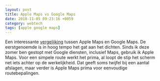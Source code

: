```yaml
---
layout: post
title: Apple Maps vs Google Maps
date: 2018-11-05 09:23:16 +0059
category: webtech
tags: [apple google maps]
---
```


Een interessante [vergelijking](https://www.macstories.net/linked/justin-obeirne-evaluates-apples-new-maps-and-how-they-stack-up-against-google-maps/) tussen Apple Maps en Google Maps. De eerstgenoemde is in hoog tempo het gat aan het dichten. Sinds ik deze zomer ben gestopt met Google diensten, inclusief Maps, gebruik ik Apple Maps. Voor een simpele route werkt het prima, al loopt de stip het scherm net iets achter op de werkelijkheid. Dat geeft soms twijfel bij een aantal afslagen, maar verder is Apple Maps prima voor eenvoudige routebepalingen. 

